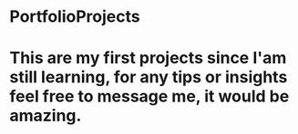 # PortfolioProjects
# This are my first projects since I'am still learning, for any tips or insights feel free to message me, it would be amazing.
